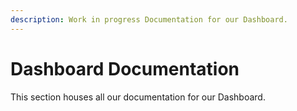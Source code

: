 ```yaml
---
description: Work in progress Documentation for our Dashboard.
---
```


# Dashboard Documentation

This section houses all our documentation for our Dashboard. 
